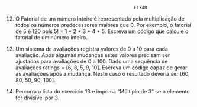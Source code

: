                                                     FIXAR

12. O Fatorial de um número inteiro é representado pela multiplicação de todos os números predecessores maiores que 0. Por exemplo, o fatorial de 5 é 120 pois 5! = 1 * 2 * 3 * 4 * 5. Escreva um código que calcule o fatorial de um número inteiro.

13. Um sistema de avaliações registra valores de 0 a 10 para cada avaliação. Após algumas mudanças estes valores precisam ser ajustados para avaliações de 0 a 100. Dado uma sequência de avaliações ratings = [6, 8, 5, 9, 10]. Escreva um código capaz de gerar as avaliações após a mudança. Neste caso o resultado deveria ser [60, 80, 50, 90, 100].

14. Percorra a lista do exercício 13 e imprima “Múltiplo de 3” se o elemento for divisível por 3.